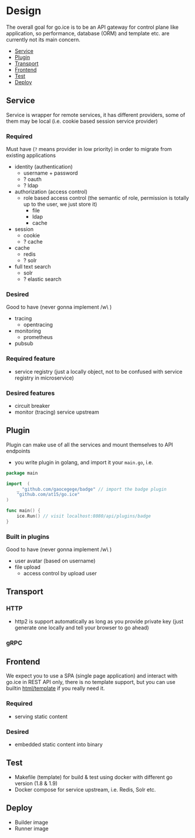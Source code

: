 # Design

The overall goal for go.ice is to be an API gateway for control plane like application, 
so performance, database (ORM) and template etc. are currently not its main concern.

- [Service](#service)
- [Plugin](#plugin)
- [Transport](#transport)
- [Frontend](#frontend)
- [Test](#test)
- [Deploy](#deploy)

## Service

Service is wrapper for remote services, it has different providers, some of them may be local (i.e. cookie based session service provider)

### Required

Must have (`?` means provider in low priority) in order to migrate from existing applications

- identity (authentication)
  - username + password
  - ? oauth
  - ? ldap
- authorization (access control)
  - role based access control (the semantic of role, permission is totally up to the user, we just store it)
    - file
    - ldap
    - cache
- session
  - cookie
  - ? cache
- cache
  - redis
  - ? solr
- full text search
  - solr
  - ? elastic search
  
### Desired  

Good to have (never gonna implement /w\ )

- tracing
  - opentracing
- monitoring
  - prometheus
- pubsub

### Required feature

- service registry (just a locally object, not to be confused with service registry in microservice)

### Desired features

- circuit breaker
- monitor (tracing) service upstream

## Plugin

Plugin can make use of all the services and mount themselves to API endpoints

- you write plugin in golang, and import it your `main.go`, i.e. 

<!-- TODO: a real runnable example -->

````go
package main

import  (
    _ "github.com/gaocegege/badge" // import the badge plugin
    "github.com/at15/go.ice"
)

func main() {
    ice.Run() // visit localhost:8080/api/plugins/badge
}
````

### Built in plugins

Good to have (never gonna implement /w\ )

- user avatar (based on username)
- file upload
  - access control by upload user
  
## Transport

### HTTP

- http2 is support automatically as long as you provide private key (just generate one locally and tell your browser to go ahead)

### gRPC
  
## Frontend

We expect you to use a SPA (single page application) and interact with go.ice in REST API only, there is no template support, 
but you can use builtin [html/template](https://golang.org/pkg/html/template/) if you really need it.

### Required

- serving static content

### Desired

- embedded static content into binary

## Test

- Makefile (template) for build & test using docker with different go version (1.8 & 1.9)
- Docker compose for service upstream, i.e. Redis, Solr etc.

## Deploy

- Builder image 
- Runner image